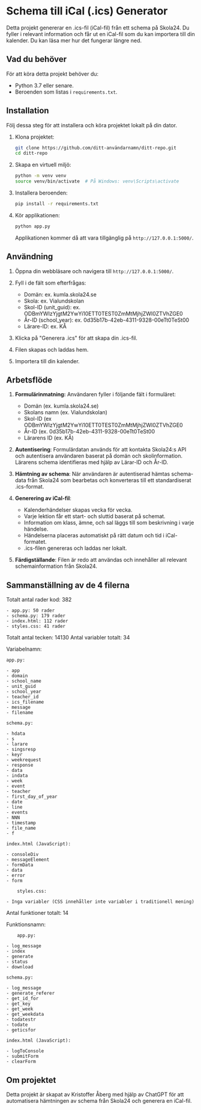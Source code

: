 Schema till iCal (.ics) Generator
================================

Detta projekt genererar en .ics-fil (iCal-fil) från ett schema på Skola24. Du fyller i relevant information och får ut en iCal-fil som du kan importera till din kalender. Du kan läsa mer hur det fungerar längre ned.

Vad du behöver
--------------

För att köra detta projekt behöver du:
- Python 3.7 eller senare.
- Beroenden som listas i `requirements.txt`.


Installation
------------

Följ dessa steg för att installera och köra projektet lokalt på din dator.

1. Klona projektet:

    ```bash
    git clone https://github.com/ditt-användarnamn/ditt-repo.git
    cd ditt-repo
    ```

2. Skapa en virtuell miljö:

    ```bash
    python -m venv venv
    source venv/bin/activate  # På Windows: venv\Scripts\activate
    ```

3. Installera beroenden:

    ```bash
    pip install -r requirements.txt
    ```

4. Kör applikationen:

    ```bash
    python app.py
    ```

   Applikationen kommer då att vara tillgänglig på `http://127.0.0.1:5000/`.

Användning
----------

1. Öppna din webbläsare och navigera till `http://127.0.0.1:5000/`.
2. Fyll i de fält som efterfrågas:

   - Domän:			ex. kumla.skola24.se
   - Skola: 			ex. Vialundskolan
   - Skol-ID (unit_guid): 	ex. ODBmYWIzYjgtM2YwYi10ETT0TEST0ZmMtMjhjZWI0ZTVhZGE0
   - År-ID (school_year): 	ex. 0d35b17b-42eb-4311-9328-00eTt0TeSt00
   - Lärare-ID: 		ex. KÅ

3. Klicka på "Generera .ics" för att skapa din .ics-fil.
4. Filen skapas och laddas hem.
5. Importera till din kalender.


Arbetsflöde
-----------

1. **Formulärinmatning:**
   Användaren fyller i följande fält i formuläret:
   - Domän (ex. kumla.skola24.se)
   - Skolans namn (ex. Vialundskolan)
   - Skol-ID (ex ODBmYWIzYjgtM2YwYi10ETT0TEST0ZmMtMjhjZWI0ZTVhZGE0
   - År-ID (ex. 0d35b17b-42eb-4311-9328-00eTt0TeSt00
   - Lärarens ID (ex. KÅ)


2. **Autentisering**:
   Formulärdatan används för att kontakta Skola24:s API och autentisera användaren baserat på domän och skolinformation. Lärarens schema identifieras med hjälp av Lärar-ID och År-ID.

3. **Hämtning av schema**:
   När användaren är autentiserad hämtas schema-data från Skola24 som bearbetas och konverteras till ett standardiserat .ics-format.

4. **Generering av iCal-fil**:
   - Kalenderhändelser skapas vecka för vecka.
   - Varje lektion får ett start- och sluttid baserat på schemat.
   - Information om klass, ämne, och sal läggs till som beskrivning i varje händelse.
   - Händelserna placeras automatiskt på rätt datum och tid i iCal-formatet.
   - .ics-filen genereras och laddas ner lokalt.

5. **Färdigställande**:
   Filen är redo att användas och innehåller all relevant schemainformation från Skola24.


Sammanställning av de 4 filerna
-------------------------------

Totalt antal rader kod: 382

	- app.py: 50 rader
	- schema.py: 179 rader
	- index.html: 112 rader
	- styles.css: 41 rader

Totalt antal tecken: 14130
Antal variabler totalt: 34

  Variabelnamn:

	app.py:

	- app
	- domain
	- school_name
	- unit_guid
	- school_year
	- teacher_id
	- ics_filename
	- message
	- filename

	schema.py:

	- hdata
	- s
	- larare
	- singsresp
	- keyr
	- weekrequest
	- response
	- data
	- indata
	- week
	- event
	- teacher
	- first_day_of_year
	- date
	- line
	- events
	- NNN
	- timestamp
	- file_name
	- f

	index.html (JavaScript):

	- consoleDiv
	- messageElement
	- formData
	- data
	- error
	- form

        styles.css:

	- Inga variabler (CSS innehåller inte variabler i traditionell mening)


Antal funktioner totalt: 14

  Funktionsnamn:

        app.py:

	- log_message
	- index
	- generate
	- status
	- download

	schema.py:

	- log_message
	- generate_referer
	- get_id_for
	- get_key
	- get_week
	- get_weekdata
	- todatestr
	- todate
	- geticsfor

	index.html (JavaScript):

	- logToConsole
	- submitForm
	- clearForm


Om projektet
------------

Detta projekt är skapat av Kristoffer Åberg med hjälp av ChatGPT för att automatisera hämtningen av schema från Skola24 och generera en iCal-fil.
